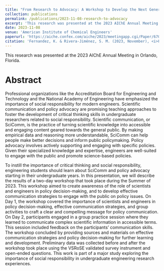 ```yaml
---
title: "From Research to Advocacy: A Workshop to Develop the Next Generation of Socially Responsible Scientists and Engineers"
collection: publications
permalink: /publications/2023-11-08-research-to-advocacy
excerpt: 'This research was presented at the 2023 AIChE Annual Meeting in Orlando, Florida.'
date: 2023-11-08
venue: 'American Institute of Chemical Engineers'
paperurl: 'https://aiche.confex.com/aiche/2023/meetingapp.cgi/Paper/670219'
citation: 'Fernandez, K. & Rivera-Jiménez, S. M. (2023, November), <i>From Research to Advocacy: A Workshop to Develop the Next Generation of Socially Responsible Scientists and Engineers</i>. Research presented at the 2023 AIChE Annual Meeting, Orlando, Florida.'
---
```

This research was presented at the 2023 AIChE Annual Meeting in Orlando, Florida.

Abstract
======
Professional organizations like the Accreditation Board for Engineering and Technology and the National Academy of Engineering have emphasized the importance of social responsibility for modern engineers. Scientific communication and policy advocacy are promising teaching approaches to foster the development of critical thinking skills in undergraduate researchers related to social responsibility. Scientific communication, or SciComm, is the practice of turning scientific knowledge into accessible and engaging content geared towards the general public. By making empirical data and reasoning more understandable, SciComm can help people make better decisions and inform public policymaking. Policy advocacy involves actively supporting and engaging with specific policies. Given their specialized knowledge and expertise, engineers are well-suited to engage with the public and promote science-based policies.

To instill the importance of critical thinking and social responsibility, engineering students should learn about SciComm and policy advocacy starting in their undergraduate years. In this presentation, we will describe the results of a two-day workshop that took place during the Summer of 2023. This workshop aimed to create awareness of the role of scientists and engineers in policy decision-making, and to develop effective communication strategies to engage with the public on policy issues. On Day 1, the workshop covered the importance of scientists and engineers in policy decision-making, effective communication strategies, and group activities to craft a clear and compelling message for policy communication. On Day 2, participants engaged in a group practice session where they learned to communicate complex scientific information in accessible terms. This session included feedback on the participants’ communication skills. The workshop concluded by providing sources and materials on effective communication strategies and policy decision-making for further learning and development. Preliminary data was collected before and after the workshop took place using the VSRoSE validated survey instrument and open-ended questions. This work is part of a major study exploring the importance of social responsibility in undergraduate engineering research experiences.